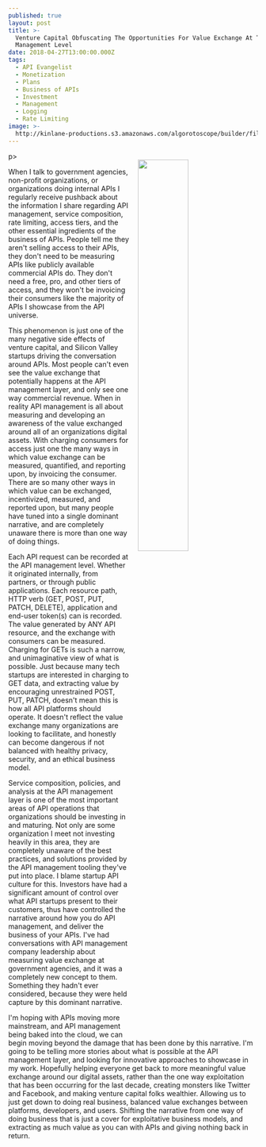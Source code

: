 ```yaml
---
published: true
layout: post
title: >-
  Venture Capital Obfuscating The Opportunities For Value Exchange At The API
  Management Level
date: 2018-04-27T13:00:00.000Z
tags:
  - API Evangelist
  - Monetization
  - Plans
  - Business of APIs
  - Investment
  - Management
  - Logging
  - Rate Limiting
image: >-
  http://kinlane-productions.s3.amazonaws.com/algorotoscope/builder/filtered/80_140_800_500_0_max_0_1_-5.jpg
---
```

p><img src="{{ page.image }}" width="45%" align="right" style="padding: 15px;" /></p>When I talk to government agencies, non-profit organizations, or organizations doing internal APIs I regularly receive pushback about the information I share regarding API management, service composition, rate limiting, access tiers, and the other essential ingredients of the business of APIs. People tell me they aren't selling access to their APIs, they don't need to be measuring APIs like publicly available commercial APIs do. They don't need a free, pro, and other tiers of access, and they won't be invoicing their consumers like the majority of APIs I showcase from the API universe.

This phenomenon is just one of the many negative side effects of venture capital, and Silicon Valley startups driving the conversation around APIs. Most people can't even see the value exchange that potentially happens at the API management layer, and only see one way commercial revenue. When in reality API management is all about measuring and developing an awareness of the value exchanged around all of an organizations digital assets. With charging consumers for access just one the many ways in which value exchange can be measured, quantified, and reporting upon, by invoicing the consumer. There are so many other ways in which value can be exchanged, incentivized, measured, and reported upon, but many people have tuned into a single dominant narrative, and are completely unaware there is more than one way of doing things.

Each API request can be recorded at the API management level. Whether it originated internally, from partners, or through public applications. Each resource path, HTTP verb (GET, POST, PUT, PATCH, DELETE), application and end-user token(s) can is recorded. The value generated by ANY API resource, and the exchange with consumers can be measured. Charging for GETs is such a narrow, and unimaginative view of what is possible. Just because many tech startups are interested in charging to GET data, and extracting value by encouraging unrestrained POST, PUT, PATCH, doesn't mean this is how all API platforms should operate. It doesn't reflect the value exchange many organizations are looking to facilitate, and honestly can become dangerous if not balanced with healthy privacy, security, and an ethical business model.

Service composition, policies, and analysis at the API management layer is one of the most important areas of API operations that organizations should be investing in and maturing. Not only are some organization I meet not investing heavily in this area, they are completely unaware of the best practices, and solutions provided by the API management tooling they've put into place. I blame startup API culture for this. Investors have had a significant amount of control over what API startups present to their customers, thus have controlled the narrative around how you do API management, and deliver the business of your APIs. I've had conversations with API management company leadership about measuring value exchange at government agencies, and it was a completely new concept to them. Something they hadn't ever considered, because they were held capture by this dominant narrative.

I'm hoping with APIs moving more mainstream, and API management being baked into the cloud, we can begin moving beyond the damage that has been done by this narrative. I'm going to be telling more stories about what is possible at the API management layer, and looking for innovative approaches to showcase in my work. Hopefully helping everyone get back to more meaningful value exchange around our digital assets, rather than the one way exploitation that has been occurring for the last decade, creating monsters like Twitter and Facebook, and making venture capital folks wealthier. Allowing us to just get down to doing real business, balanced value exchanges between platforms, developers, and users. Shifting the narrative from one way of doing business that is just a cover for exploitative business models, and extracting as much value as you can with APIs and giving nothing back in return.

